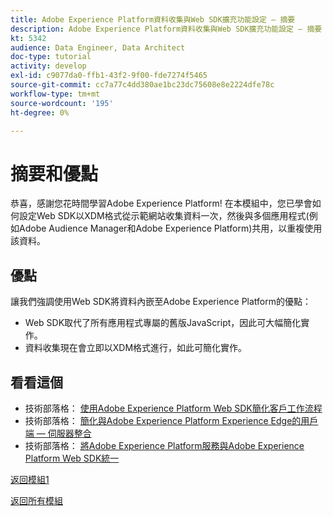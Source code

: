 ```yaml
---
title: Adobe Experience Platform資料收集與Web SDK擴充功能設定 — 摘要
description: Adobe Experience Platform資料收集與Web SDK擴充功能設定 — 摘要
kt: 5342
audience: Data Engineer, Data Architect
doc-type: tutorial
activity: develop
exl-id: c9077da0-ffb1-43f2-9f00-fde7274f5465
source-git-commit: cc7a77c4dd380ae1bc23dc75608e8e2224dfe78c
workflow-type: tm+mt
source-wordcount: '195'
ht-degree: 0%

---
```


# 摘要和優點

恭喜，感謝您花時間學習Adobe Experience Platform!
在本模組中，您已學會如何設定Web SDK以XDM格式從示範網站收集資料一次，然後與多個應用程式(例如Adobe Audience Manager和Adobe Experience Platform)共用，以重複使用該資料。

## 優點

讓我們強調使用Web SDK將資料內嵌至Adobe Experience Platform的優點：

- Web SDK取代了所有應用程式專屬的舊版JavaScript，因此可大幅簡化實作。
- 資料收集現在會立即以XDM格式進行，如此可簡化實作。

## 看看這個

- 技術部落格： [使用Adobe Experience Platform Web SDK簡化客戶工作流程](https://medium.com/adobetech/simplifying-customer-workflows-with-adobe-experience-platform-web-sdk-4e54fe134f4a)
- 技術部落格： [簡化與Adobe Experience Platform Experience Edge的用戶端 — 伺服器整合](https://medium.com/adobetech/streamlining-client-server-integrations-with-adobe-experience-platform-experience-edge-1caaef887172)
- 技術部落格： [將Adobe Experience Platform服務與Adobe Experience Platform Web SDK統一](https://medium.com/adobetech/unify-your-adobe-experience-platform-services-with-adobe-experience-platform-web-sdk-75cf6851a9fc)

[返回模組1](./data-ingestion-launch-web-sdk.md)

[返回所有模組](../../overview.md)

